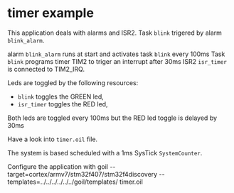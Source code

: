 # timer example

This application deals with alarms and ISR2.
Task `blink` trigered by alarm `blink_alarm`.

alarm `blink_alarm` runs at start and activates task `blink` every 100ms
Task `blink` programs timer TIM2 to triger an interrupt after 30ms
ISR2 `isr_timer` is connected to TIM2_IRQ.

Leds are toggled by the following resources:
* `blink` toggles the GREEN led,
* `isr_timer` toggles the RED led,

Both leds are toggled every 100ms but the RED led toggle is delayed by 30ms

Have a look into `timer.oil` file.

The system is based scheduled with a 1ms SysTick `SystemCounter`.

Configure the application with
goil --target=cortex/armv7/stm32f407/stm32f4discovery --templates=../../../../../../goil/templates/ timer.oil

